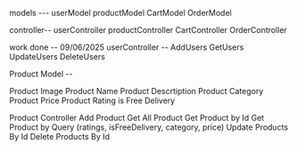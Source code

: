 <!-- # Shopping-Cart-Full-Stack -->


models --- 
userModel
productModel
CartModel
OrderModel

controller--
userController
productController
CartController
OrderController

work done -- 09/06/2025
userController --
AddUsers
GetUsers
UpdateUsers
DeleteUsers


Product Model --

Product Image
Product Name
Product Descrtiption
Product Category
Product Price
Product Rating
is Free Delivery

Product Controller 
Add Product
Get All Product
Get Product by Id
Get Product by Query (ratings, isFreeDelivery, category, price)
Update Products By Id
Delete Products By Id

<!-- const productModel = require('../models/productModel'); // adjust path as needed

const getProductsByRating = async (req, res) => {
    try {
        const rating = req.query.rating;

        // Validate rating
        if (!rating || isNaN(rating)) {
            return res.status(400).json({ msg: "Rating must be a number" });
        }

        const numericRating = Number(rating);

        // Find products with rating >= given value
        const products = await productModel.find({ rating: { $gte: numericRating } });

        if (products.length === 0) {
            return res.status(404).json({ msg: "No products found with this rating or higher" });
        }

        return res.status(200).json({ products });
    } catch (error) {
        console.error(error);
        return res.status(500).json({ msg: "Internal server error" });
    }
};

module.exports = { getProductsByRating }; -->
